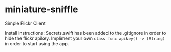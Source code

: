 # miniature-sniffle
Simple Flickr Client

Install instructions: Secrets.swift has been added to the .gitignore in order to hide the flickr apikey. Impliment your own  `class func apikey() -> (String)` in order to start using the app.
